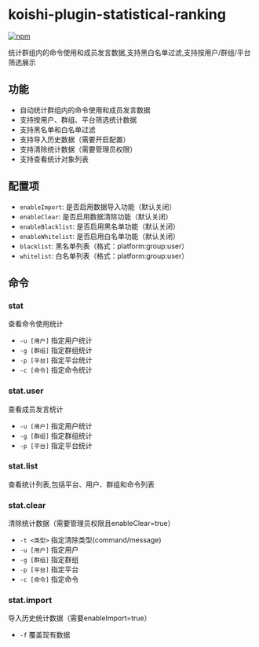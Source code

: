 # koishi-plugin-statistical-ranking

[![npm](https://img.shields.io/npm/v/koishi-plugin-statistical-ranking?style=flat-square)](https://www.npmjs.com/package/koishi-plugin-statistical-ranking)

统计群组内的命令使用和成员发言数据,支持黑白名单过滤,支持按用户/群组/平台筛选展示

## 功能

- 自动统计群组内的命令使用和成员发言数据
- 支持按用户、群组、平台筛选统计数据
- 支持黑名单和白名单过滤
- 支持导入历史数据（需要开启配置）
- 支持清除统计数据（需要管理员权限）
- 支持查看统计对象列表

## 配置项

- `enableImport`: 是否启用数据导入功能（默认关闭）
- `enableClear`: 是否启用数据清除功能（默认关闭）
- `enableBlacklist`: 是否启用黑名单功能（默认关闭）
- `enableWhitelist`: 是否启用白名单功能（默认关闭）
- `blacklist`: 黑名单列表（格式：platform:group:user）
- `whitelist`: 白名单列表（格式：platform:group:user）

## 命令

### stat

查看命令使用统计

- `-u [用户]` 指定用户统计
- `-g [群组]` 指定群组统计
- `-p [平台]` 指定平台统计
- `-c [命令]` 指定命令统计

### stat.user

查看成员发言统计

- `-u [用户]` 指定用户统计
- `-g [群组]` 指定群组统计
- `-p [平台]` 指定平台统计

### stat.list

查看统计列表,包括平台、用户、群组和命令列表

### stat.clear

清除统计数据（需要管理员权限且enableClear=true）

- `-t <类型>` 指定清除类型(command/message)
- `-u [用户]` 指定用户
- `-g [群组]` 指定群组
- `-p [平台]` 指定平台
- `-c [命令]` 指定命令

### stat.import

导入历史统计数据（需要enableImport=true）

- `-f` 覆盖现有数据
